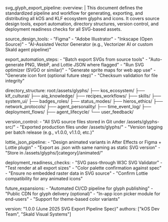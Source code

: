 svg_glyph_export_pipeline:
  overview: |
    This document defines the standardized pipeline and workflow for generating, exporting, and distributing all kOS and KLF ecosystem glyphs and icons. It covers source design tools, export automation, directory structures, version control, and deployment readiness checks for all SVG-based assets.

  source_design_tools:
    - "Figma"
    - "Adobe Illustrator"
    - "Inkscape (Open Source)"
    - "AI-Assisted Vector Generator (e.g., Vectorizer AI or custom Skald agent pipeline)"

  export_automation_steps:
    - "Batch export SVGs from source tools"
    - "Auto-generate PNG, WebP, and Lottie JSON where flagged"
    - "Run SVG optimizer (SVGO or similar)"
    - "Generate sprite maps for web app use"
    - "Generate icon font (optional future step)"
    - "Checksum validation for file integrity"

  directory_structure:
    root:/assets/glyphs/
      ├── kos_ecosystem/
      ├── klf_cultural/
      ├── aiq_knowledge/
      ├── recipes_workflows/
      ├── skills/
      ├── system_ui/
      ├── badges_roles/
      ├── status_modes/
      ├── hieros_ethics/
      ├── network_protocols/
      ├── agent_personality/
      ├── time_event_log/
      ├── deployment_flows/
      ├── agent_lifecycle/
      └── user_feedback/

  version_control:
    - "All SVG source files stored in Git under /assets/glyphs-src/"
    - "Exported production files under /assets/glyphs/"
    - "Version tagging per batch release (e.g., v1.0.0, v1.1.0, etc.)"

  lottie_json_pipeline:
    - "Design animated variants in After Effects or Figma + Lottie plugin"
    - "Export as .json with same naming as static SVG version"
    - "Store in /assets/glyphs/[category]/animated/"

  deployment_readiness_checks:
    - "SVG pass-through W3C SVG Validator"
    - "Test render at all export sizes"
    - "Color palette confirmation against spec"
    - "Ensure no embedded raster data in SVG source"
    - "Confirm Lottie compatibility for any animated icons"

  future_expansions:
    - "Automated CI/CD pipeline for glyph publishing"
    - "Public CDN for glyph delivery (optional)"
    - "In-app icon picker module for end-users"
    - "Support for theme-based color variants"

  version: "1.0.0 (June 2025 SVG Export Pipeline Spec)"
  authors: ["kOS Dev Team", "Skald Visual Systems"]

